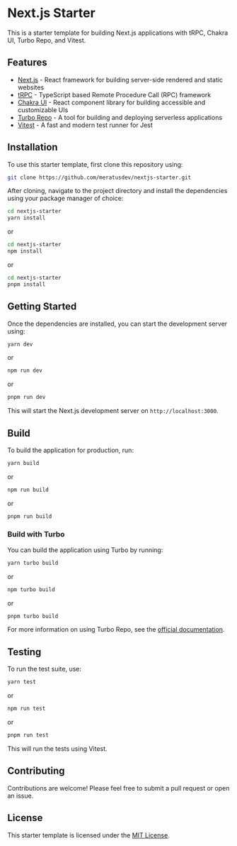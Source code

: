 # Next.js Starter

This is a starter template for building Next.js applications with tRPC, Chakra UI, Turbo Repo, and Vitest.

## Features

- [Next.js](https://nextjs.org) - React framework for building server-side rendered and static websites
- [tRPC](https://trpc.io) - TypeScript based Remote Procedure Call (RPC) framework
- [Chakra UI](https://chakra-ui.com) - React component library for building accessible and customizable UIs
- [Turbo Repo](https://turbo.build/repo) - A tool for building and deploying serverless applications
- [Vitest](https://vitest.dev) - A fast and modern test runner for Jest

## Installation

To use this starter template, first clone this repository using:

```bash
git clone https://github.com/meratusdev/nextjs-starter.git
```

After cloning, navigate to the project directory and install the dependencies using your package manager of choice:

```bash
cd nextjs-starter
yarn install
```

or

```bash
cd nextjs-starter
npm install
```

or

```bash
cd nextjs-starter
pnpm install
```

## Getting Started

Once the dependencies are installed, you can start the development server using:

```bash
yarn dev
```

or

```bash
npm run dev
```

or

```bash
pnpm run dev
```

This will start the Next.js development server on `http://localhost:3000`.

## Build

To build the application for production, run:

```bash
yarn build
```

or

```bash
npm run build
```

or

```bash
pnpm run build
```

### Build with Turbo

You can build the application using Turbo by running:

```bash
yarn turbo build
```

or

```bash
npm turbo build
```

or

```bash
pnpm turbo build
```

For more information on using Turbo Repo, see the [official documentation](https://turbo.build/repo/docs).

## Testing

To run the test suite, use:

```bash
yarn test
```

or

```bash
npm run test
```

or

```bash
pnpm run test
```

This will run the tests using Vitest.

## Contributing

Contributions are welcome! Please feel free to submit a pull request or open an issue.

## License

This starter template is licensed under the [MIT License](https://opensource.org/licenses/MIT).
